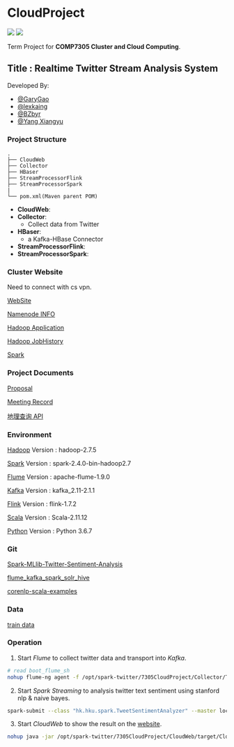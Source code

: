 # CloudProject

![](https://img.shields.io/badge/hadoop-v2.7.5-blue.svg)
![](https://img.shields.io/badge/spark-v2.4.0-blue.svg)

Term Project for **COMP7305 Cluster and Cloud Computing**.

## Title : Realtime Twitter Stream Analysis System

Developed By:

  - [@GaryGao](https://github.com/GaryGao829)
  - [@lexkaing](https://github.com/AlexTK2012)
  - [@BZbyr](https://github.com/BZbyr)
  - [@Yang Xiangyu](https://github.com/ulysses1881826)
  
### Project Structure
 
 ```
 .
├── CloudWeb
├── Collector
├── HBaser
├── StreamProcessorFlink
├── StreamProcessorSpark
|
└── pom.xml(Maven parent POM)

 ```
 - __CloudWeb__: 
 - __Collector__:
   - Collect data from Twitter
 - __HBaser__:
   - a Kafka-HBase Connector
 - __StreamProcessorFlink__:
 - __StreamProcessorSpark__:

### Cluster Website

Need to connect with cs vpn.

[WebSite](http://202.45.128.135:20907/)

[Namenode INFO](http://202.45.128.135:20107/dfshealth.html#tab-overview)

[Hadoop Application](http://202.45.128.135:20207/cluster)

[Hadoop JobHistory](http://202.45.128.135:20307/jobhistory)

[Spark](http://202.45.128.135:20507/)

### Project Documents

[Proposal](https://docs.google.com/document/d/1zzrZSWjRAz3FpL2EyyuIOGwQPduTtCBiCcYJMfmvA4I/edit?usp=sharing)

[Meeting Record](https://docs.google.com/document/d/1NkYv8v_0XF8zxkrgxPIUUTsgPG1U0NvSgCrm8yrpxfo/edit?usp=sharing)

[地理查询 API](http://jwd.funnyapi.com/#/index)

### Environment
 [Hadoop](https://hadoop.apache.org) Version : hadoop-2.7.5

 [Spark](https://spark.apache.org) Version : spark-2.4.0-bin-hadoop2.7

 [Flume](https://flume.apache.org) Version : apache-flume-1.9.0

 [Kafka](http://kafka.apache.org) Version : kafka_2.11-2.1.1 

 [Flink](https://flink.apache.org) Version : flink-1.7.2

 [Scala](https://www.scala-lang.org) Version : Scala-2.11.12

 [Python](https://www.python.org) Version : Python 3.6.7

### Git

 [Spark-MLlib-Twitter-Sentiment-Analysis](https://github.com/P7h/Spark-MLlib-Twitter-Sentiment-Analysis)

 [flume_kafka_spark_solr_hive](https://github.com/obaidcuet/flume_kafka_spark_solr_hive/tree/master/codes)

 [corenlp-scala-examples](https://github.com/harpribot/corenlp-scala-examples)

### Data

 [train data](http://help.sentiment140.com/for-students)

### Operation

1. Start *Flume* to collect twitter data and transport into *Kafka*.

  ```sh
  # read boot_flume_sh
  nohup flume-ng agent -f /opt/spark-twitter/7305CloudProject/Collector/TwitterToKafka.conf -Dflume.root.logger=DEBUG,console -n a1
  ```

2. Start *Spark Streaming* to analysis twitter text sentiment using stanford nlp & naive bayes.

```sh
spark-submit --class "hk.hku.spark.TweetSentimentAnalyzer" --master local[3] /opt/spark-twitter/7305CloudProject/StreamProcessorSpark/target/StreamProcessorSpark-jar-with-dependencies.jar
```

3. Start *CloudWeb* to show the result on the [website](http://202.45.128.135:20907).

```sh
nohup java -jar /opt/spark-twitter/7305CloudProject/CloudWeb/target/CloudWeb-1.0-SNAPSHOT.jar &
```